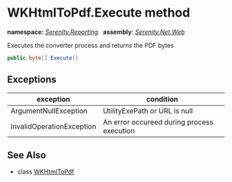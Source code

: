 # WKHtmlToPdf.Execute method
**namespace:** *[Serenity.Reporting](../../README.md#serenity.reporting-namespace)*   **assembly**: *[Serenity.Net.Web](../../README.md)*

Executes the converter process and returns the PDF bytes

```csharp
public byte[] Execute()
```

## Exceptions

| exception | condition |
| --- | --- |
| ArgumentNullException | UtilityExePath or URL is null |
| InvalidOperationException | An error occureed during process execution |

## See Also

* class [WKHtmlToPdf](../WKHtmlToPdf.md)